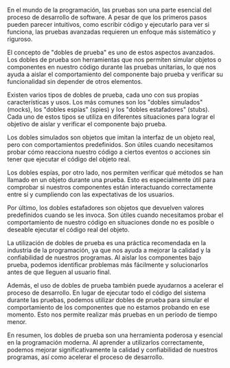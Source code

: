 En el mundo de la programación, las pruebas son una parte esencial del proceso de desarrollo de software. A pesar de que los primeros pasos pueden parecer intuitivos, como escribir código y ejecutarlo para ver si funciona, las pruebas avanzadas requieren un enfoque más sistemático y riguroso.

El concepto de "dobles de prueba" es uno de estos aspectos avanzados. Los dobles de prueba son herramientas que nos permiten simular objetos o componentes en nuestro código durante las pruebas unitarias, lo que nos ayuda a aislar el comportamiento del componente bajo prueba y verificar su funcionalidad sin depender de otros elementos.

Existen varios tipos de dobles de prueba, cada uno con sus propias características y usos. Los más comunes son los "dobles simulados" (mocks), los "dobles espías" (spies) y los "dobles estafadores" (stubs). Cada uno de estos tipos se utiliza en diferentes situaciones para lograr el objetivo de aislar y verificar el componente bajo prueba.

Los dobles simulados son objetos que imitan la interfaz de un objeto real, pero con comportamientos predefinidos. Son útiles cuando necesitamos probar cómo reacciona nuestro código a ciertos eventos o acciones sin tener que ejecutar el código del objeto real.

Los dobles espías, por otro lado, nos permiten verificar qué métodos se han llamado en un objeto durante una prueba. Esto es especialmente útil para comprobar si nuestros componentes están interactuando correctamente entre sí y cumpliendo con las expectativas de los usuarios.

Por último, los dobles estafadores son objetos que devuelven valores predefinidos cuando se les invoca. Son útiles cuando necesitamos probar el comportamiento de nuestro código en situaciones donde no es posible o deseable ejecutar el código real del objeto.

La utilización de dobles de prueba es una práctica recomendada en la industria de la programación, ya que nos ayuda a mejorar la calidad y la confiabilidad de nuestros programas. Al aislar los componentes bajo prueba, podemos identificar problemas más fácilmente y solucionarlos antes de que lleguen al usuario final.

Además, el uso de dobles de prueba también puede ayudarnos a acelerar el proceso de desarrollo. En lugar de ejecutar todo el código del sistema durante las pruebas, podemos utilizar dobles de prueba para simular el comportamiento de los componentes que no estamos probando en ese momento. Esto nos permite realizar más pruebas en un período de tiempo menor.

En resumen, los dobles de prueba son una herramienta poderosa y esencial en la programación moderna. Al aprender a utilizarlos correctamente, podemos mejorar significativamente la calidad y confiabilidad de nuestros programas, así como acelerar el proceso de desarrollo.
